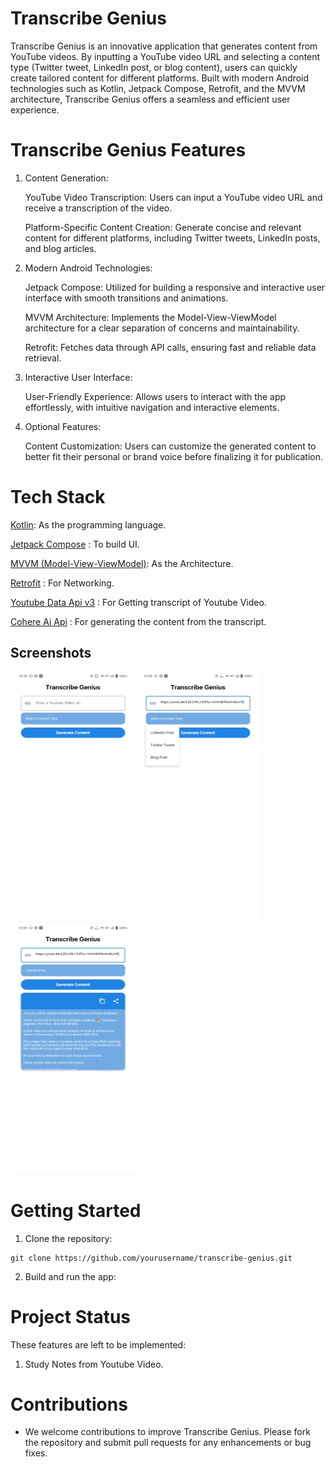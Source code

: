 # Transcribe Genius

Transcribe Genius is an innovative application that generates content from YouTube videos. By inputting a YouTube video URL and selecting a content type (Twitter tweet, LinkedIn post, or blog content), users can quickly create tailored content for different platforms. Built with modern Android technologies such as Kotlin, Jetpack Compose, Retrofit, and the MVVM architecture, Transcribe Genius offers a seamless and efficient user experience.


# Transcribe Genius Features
1. Content Generation:

   YouTube Video Transcription: Users can input a YouTube video URL and receive a transcription of the video.

   Platform-Specific Content Creation: Generate concise and relevant content for different platforms, including Twitter tweets, LinkedIn posts, and blog articles.

2. Modern Android Technologies:
 
    Jetpack Compose: Utilized for building a responsive and interactive user interface with smooth transitions and animations.
  
    MVVM Architecture: Implements the Model-View-ViewModel architecture for a clear separation of concerns and maintainability.
   
    Retrofit: Fetches data through API calls, ensuring fast and reliable data retrieval.

3. Interactive User Interface:
 
   User-Friendly Experience: Allows users to interact with the app effortlessly, with intuitive navigation and interactive elements.

4. Optional Features:
 
   Content Customization: Users can customize the generated content to better fit their personal or brand voice before finalizing it for publication.


# Tech Stack
[Kotlin](https://kotlinlang.org/):
As the programming language.

[Jetpack Compose](https://developer.android.com/jetpack/compose) :
To build UI.

[MVVM (Model-View-ViewModel)](https://learn.microsoft.com/en-us/dotnet/architecture/maui/mvvm):
As the Architecture.

[Retrofit](https://square.github.io/retrofit/) :
For Networking.

[Youtube Data Api v3](https://developers.google.com/youtube/v3/docs) :
For Getting transcript of Youtube Video.

[Cohere Ai Api](https://docs.cohere.com/reference/generate) :
For generating the content from the transcript.

## Screenshots

<img src="https://github.com/iShinzoo/TranscribeGenius/blob/master/assets/Screenshot_20240528_111748.jpg" alt="project-screenshot" width="200" height="400/"><img src="https://github.com/iShinzoo/TranscribeGenius/blob/master/assets/Screenshot_20240528_111756.jpg" alt="project-screenshot" width="200" height="400/">
<img src="https://github.com/iShinzoo/TranscribeGenius/blob/master/assets/Screenshot_20240528_111805.jpg" alt="project-screenshot" width="200" height="400/">

# Getting Started
1. Clone the repository:

```
git clone https://github.com/yourusername/transcribe-genius.git

```
2. Build and run the app:

  
# Project Status

These features are left to be implemented:

1. Study Notes from Youtube Video.


# Contributions

  * We welcome contributions to improve Transcribe Genius. Please fork the repository and submit pull requests for any enhancements or bug fixes.


